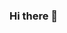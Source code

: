 ### Hi there 👋

<!--

console.log("I'm Bushra Khan, a software developer enthusiast!");

- 🔭 I’m currently working on self projects.
- 🌱 I’m currently learning React and javascript
- 👯 I’m looking to collaborate on mern stack projects
- 📫 How to reach me: bushrakhan2212002@gmail.com
- ⚡ Fun fact: I love kdramas!
-->
